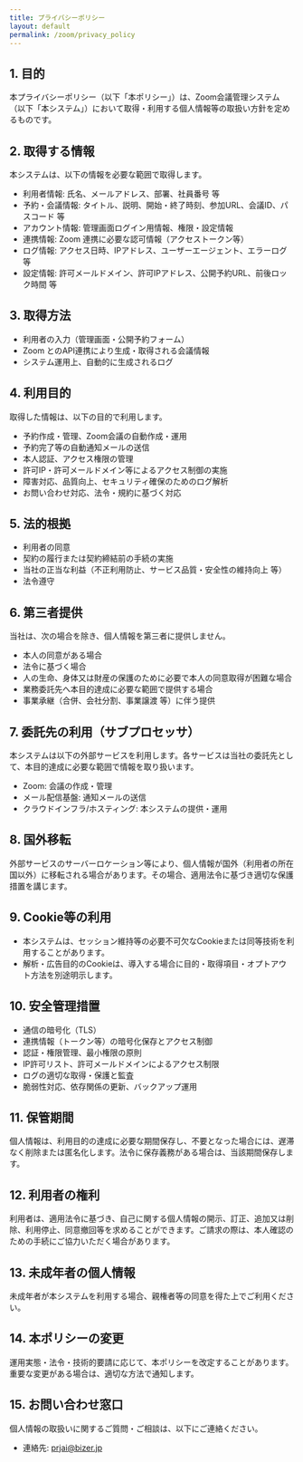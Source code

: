 ```yaml
---
title: プライバシーポリシー
layout: default
permalink: /zoom/privacy_policy
---
```


## 1. 目的
本プライバシーポリシー（以下「本ポリシー」）は、Zoom会議管理システム（以下「本システム」）において取得・利用する個人情報等の取扱い方針を定めるものです。

## 2. 取得する情報
本システムは、以下の情報を必要な範囲で取得します。
- 利用者情報: 氏名、メールアドレス、部署、社員番号 等
- 予約・会議情報: タイトル、説明、開始・終了時刻、参加URL、会議ID、パスコード 等
- アカウント情報: 管理画面ログイン用情報、権限・設定情報
- 連携情報: Zoom 連携に必要な認可情報（アクセストークン等）
- ログ情報: アクセス日時、IPアドレス、ユーザーエージェント、エラーログ 等
- 設定情報: 許可メールドメイン、許可IPアドレス、公開予約URL、前後ロック時間 等

## 3. 取得方法
- 利用者の入力（管理画面・公開予約フォーム）
- Zoom とのAPI連携により生成・取得される会議情報
- システム運用上、自動的に生成されるログ

## 4. 利用目的
取得した情報は、以下の目的で利用します。
- 予約作成・管理、Zoom会議の自動作成・運用
- 予約完了等の自動通知メールの送信
- 本人認証、アクセス権限の管理
- 許可IP・許可メールドメイン等によるアクセス制御の実施
- 障害対応、品質向上、セキュリティ確保のためのログ解析
- お問い合わせ対応、法令・規約に基づく対応

## 5. 法的根拠
- 利用者の同意
- 契約の履行または契約締結前の手続の実施
- 当社の正当な利益（不正利用防止、サービス品質・安全性の維持向上 等）
- 法令遵守

## 6. 第三者提供
当社は、次の場合を除き、個人情報を第三者に提供しません。
- 本人の同意がある場合
- 法令に基づく場合
- 人の生命、身体又は財産の保護のために必要で本人の同意取得が困難な場合
- 業務委託先へ本目的達成に必要な範囲で提供する場合
- 事業承継（合併、会社分割、事業譲渡 等）に伴う提供

## 7. 委託先の利用（サブプロセッサ）
本システムは以下の外部サービスを利用します。各サービスは当社の委託先として、本目的達成に必要な範囲で情報を取り扱います。
- Zoom: 会議の作成・管理
- メール配信基盤: 通知メールの送信
- クラウドインフラ/ホスティング: 本システムの提供・運用

## 8. 国外移転
外部サービスのサーバーロケーション等により、個人情報が国外（利用者の所在国以外）に移転される場合があります。その場合、適用法令に基づき適切な保護措置を講じます。

## 9. Cookie等の利用
- 本システムは、セッション維持等の必要不可欠なCookieまたは同等技術を利用することがあります。
- 解析・広告目的のCookieは、導入する場合に目的・取得項目・オプトアウト方法を別途明示します。

## 10. 安全管理措置
- 通信の暗号化（TLS）
- 連携情報（トークン等）の暗号化保存とアクセス制御
- 認証・権限管理、最小権限の原則
- IP許可リスト、許可メールドメインによるアクセス制限
- ログの適切な取得・保護と監査
- 脆弱性対応、依存関係の更新、バックアップ運用

## 11. 保管期間
個人情報は、利用目的の達成に必要な期間保存し、不要となった場合には、遅滞なく削除または匿名化します。法令に保存義務がある場合は、当該期間保存します。

## 12. 利用者の権利
利用者は、適用法令に基づき、自己に関する個人情報の開示、訂正、追加又は削除、利用停止、同意撤回等を求めることができます。ご請求の際は、本人確認のための手続にご協力いただく場合があります。

## 13. 未成年者の個人情報
未成年者が本システムを利用する場合、親権者等の同意を得た上でご利用ください。

## 14. 本ポリシーの変更
運用実態・法令・技術的要請に応じて、本ポリシーを改定することがあります。重要な変更がある場合は、適切な方法で通知します。

## 15. お問い合わせ窓口
個人情報の取扱いに関するご質問・ご相談は、以下にご連絡ください。
- 連絡先: prjai@bizer.jp
